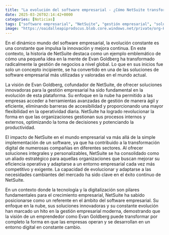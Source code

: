 ```yaml
---
title: "La evolución del software empresarial - ¿Cómo NetSuite transformó la gestión de negocios?"
date: 2025-03-26T02:14:42+0000
categories: [Noticias]
tags: ["software empresarial", "NetSuite", "gestión empresarial", "soluciones innovadoras", "evolución", "transformación digital", "eficiencia operativa"]
image: "https://oaidalleapiprodscus.blob.core.windows.net/private/org-HKmKxpuNw3Y88lm4EBrIPq0n/user-ZwiCXOggLL8ZNNKE2g7rXFmV/img-fO29CghtcfJRMVk1hpREpwry.png?st=2025-03-26T01%3A14%3A42Z&se=2025-03-26T03%3A14%3A42Z&sp=r&sv=2024-08-04&sr=b&rscd=inline&rsct=image/png&skoid=d505667d-d6c1-4a0a-bac7-5c84a87759f8&sktid=a48cca56-e6da-484e-a814-9c849652bcb3&skt=2025-03-25T12%3A21%3A15Z&ske=2025-03-26T12%3A21%3A15Z&sks=b&skv=2024-08-04&sig=fZ2ghCoIhQH4IqnomhXvZLdIqSen2CJbL6kEI%2BXFKww%3D"
---
```


En el dinámico mundo del software empresarial, la evolución constante es una constante que impulsa la innovación y mejora continua. En este contexto, la historia de NetSuite destaca como un ejemplo emblemático de cómo una pequeña idea en la mente de Evan Goldberg ha transformado radicalmente la gestión de negocios a nivel global. Lo que en sus inicios fue solo un concepto incipiente, se ha convertido en una de las soluciones de software empresarial más utilizadas y valoradas en el mundo actual.

La visión de Evan Goldberg, cofundador de NetSuite, de ofrecer soluciones innovadoras para la gestión empresarial ha sido fundamental en la evolución de esta plataforma. Su enfoque en la nube ha permitido a las empresas acceder a herramientas avanzadas de gestión de manera ágil y eficiente, eliminando barreras de accesibilidad y proporcionando una mayor flexibilidad en la operatividad diaria. NetSuite ha logrado revolucionar la forma en que las organizaciones gestionan sus procesos internos y externos, optimizando la toma de decisiones y potenciando la productividad.

El impacto de NetSuite en el mundo empresarial va más allá de la simple implementación de un software, ya que ha contribuido a la transformación digital de numerosas compañías en diferentes sectores. Al ofrecer soluciones integrales y personalizables, NetSuite se ha consolidado como un aliado estratégico para aquellas organizaciones que buscan mejorar su eficiencia operativa y adaptarse a un entorno empresarial cada vez más competitivo y exigente. La capacidad de evolucionar y adaptarse a las necesidades cambiantes del mercado ha sido clave en el éxito continuo de NetSuite.

En un contexto donde la tecnología y la digitalización son pilares fundamentales para el crecimiento empresarial, NetSuite ha sabido posicionarse como un referente en el ámbito del software empresarial. Su enfoque en la nube, sus soluciones innovadoras y su constante evolución han marcado un hito en la gestión empresarial moderna, demostrando que la visión de un emprendedor como Evan Goldberg puede transformar por completo la forma en que las empresas operan y se desarrollan en un entorno digital en constante cambio.
    
